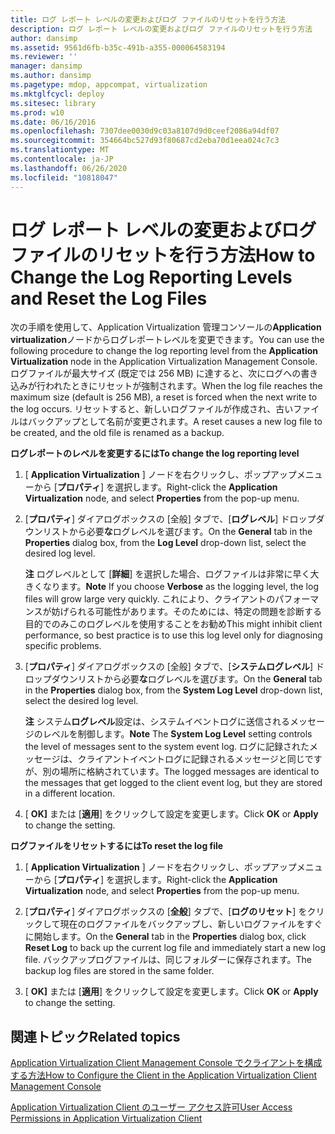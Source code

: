 ```yaml
---
title: ログ レポート レベルの変更およびログ ファイルのリセットを行う方法
description: ログ レポート レベルの変更およびログ ファイルのリセットを行う方法
author: dansimp
ms.assetid: 9561d6fb-b35c-491b-a355-000064583194
ms.reviewer: ''
manager: dansimp
ms.author: dansimp
ms.pagetype: mdop, appcompat, virtualization
ms.mktglfcycl: deploy
ms.sitesec: library
ms.prod: w10
ms.date: 06/16/2016
ms.openlocfilehash: 7307dee0030d9c03a8107d9d0ceef2086a94df07
ms.sourcegitcommit: 354664bc527d93f80687cd2eba70d1eea024c7c3
ms.translationtype: MT
ms.contentlocale: ja-JP
ms.lasthandoff: 06/26/2020
ms.locfileid: "10818047"
---
```

# <span data-ttu-id="461e5-103">ログ レポート レベルの変更およびログ ファイルのリセットを行う方法</span><span class="sxs-lookup"><span data-stu-id="461e5-103">How to Change the Log Reporting Levels and Reset the Log Files</span></span>


<span data-ttu-id="461e5-104">次の手順を使用して、Application Virtualization 管理コンソールの**Application virtualization**ノードからログレポートレベルを変更できます。</span><span class="sxs-lookup"><span data-stu-id="461e5-104">You can use the following procedure to change the log reporting level from the **Application Virtualization** node in the Application Virtualization Management Console.</span></span> <span data-ttu-id="461e5-105">ログファイルが最大サイズ (既定では 256 MB) に達すると、次にログへの書き込みが行われたときにリセットが強制されます。</span><span class="sxs-lookup"><span data-stu-id="461e5-105">When the log file reaches the maximum size (default is 256 MB), a reset is forced when the next write to the log occurs.</span></span> <span data-ttu-id="461e5-106">リセットすると、新しいログファイルが作成され、古いファイルはバックアップとして名前が変更されます。</span><span class="sxs-lookup"><span data-stu-id="461e5-106">A reset causes a new log file to be created, and the old file is renamed as a backup.</span></span>

**<span data-ttu-id="461e5-107">ログレポートのレベルを変更するには</span><span class="sxs-lookup"><span data-stu-id="461e5-107">To change the log reporting level</span></span>**

1.  <span data-ttu-id="461e5-108">[ **Application Virtualization** ] ノードを右クリックし、ポップアップメニューから [**プロパティ**] を選択します。</span><span class="sxs-lookup"><span data-stu-id="461e5-108">Right-click the **Application Virtualization** node, and select **Properties** from the pop-up menu.</span></span>

2.  <span data-ttu-id="461e5-109">[**プロパティ**] ダイアログボックスの [全般] タブで、[**ログレベル**] ドロップダウンリストから必要**な**ログレベルを選びます。</span><span class="sxs-lookup"><span data-stu-id="461e5-109">On the **General** tab in the **Properties** dialog box, from the **Log Level** drop-down list, select the desired log level.</span></span>

    <span data-ttu-id="461e5-110">**注** ログレベルとして [**詳細**] を選択した場合、ログファイルは非常に早く大きくなります。</span><span class="sxs-lookup"><span data-stu-id="461e5-110">**Note** If you choose **Verbose** as the logging level, the log files will grow large very quickly.</span></span> <span data-ttu-id="461e5-111">これにより、クライアントのパフォーマンスが妨げられる可能性があります。そのためには、特定の問題を診断する目的でのみこのログレベルを使用することをお勧め</span><span class="sxs-lookup"><span data-stu-id="461e5-111">This might inhibit client performance, so best practice is to use this log level only for diagnosing specific problems.</span></span>

     

3.  <span data-ttu-id="461e5-112">[**プロパティ**] ダイアログボックスの [全般] タブで、[**システムログレベル**] ドロップダウンリストから必要**な**ログレベルを選びます。</span><span class="sxs-lookup"><span data-stu-id="461e5-112">On the **General** tab in the **Properties** dialog box, from the **System Log Level** drop-down list, select the desired log level.</span></span>

    <span data-ttu-id="461e5-113">**注** システム**ログレベル**設定は、システムイベントログに送信されるメッセージのレベルを制御します。</span><span class="sxs-lookup"><span data-stu-id="461e5-113">**Note** The **System Log Level** setting controls the level of messages sent to the system event log.</span></span> <span data-ttu-id="461e5-114">ログに記録されたメッセージは、クライアントイベントログに記録されるメッセージと同じですが、別の場所に格納されています。</span><span class="sxs-lookup"><span data-stu-id="461e5-114">The logged messages are identical to the messages that get logged to the client event log, but they are stored in a different location.</span></span>

     

4.  <span data-ttu-id="461e5-115">[ **OK]** または [**適用**] をクリックして設定を変更します。</span><span class="sxs-lookup"><span data-stu-id="461e5-115">Click **OK** or **Apply** to change the setting.</span></span>

**<span data-ttu-id="461e5-116">ログファイルをリセットするには</span><span class="sxs-lookup"><span data-stu-id="461e5-116">To reset the log file</span></span>**

1.  <span data-ttu-id="461e5-117">[ **Application Virtualization** ] ノードを右クリックし、ポップアップメニューから [**プロパティ**] を選択します。</span><span class="sxs-lookup"><span data-stu-id="461e5-117">Right-click the **Application Virtualization** node, and select **Properties** from the pop-up menu.</span></span>

2.  <span data-ttu-id="461e5-118">[**プロパティ**] ダイアログボックスの [**全般**] タブで、[**ログのリセット**] をクリックして現在のログファイルをバックアップし、新しいログファイルをすぐに開始します。</span><span class="sxs-lookup"><span data-stu-id="461e5-118">On the **General** tab in the **Properties** dialog box, click **Reset Log** to back up the current log file and immediately start a new log file.</span></span> <span data-ttu-id="461e5-119">バックアップログファイルは、同じフォルダーに保存されます。</span><span class="sxs-lookup"><span data-stu-id="461e5-119">The backup log files are stored in the same folder.</span></span>

3.  <span data-ttu-id="461e5-120">[ **OK]** または [**適用**] をクリックして設定を変更します。</span><span class="sxs-lookup"><span data-stu-id="461e5-120">Click **OK** or **Apply** to change the setting.</span></span>

## <span data-ttu-id="461e5-121">関連トピック</span><span class="sxs-lookup"><span data-stu-id="461e5-121">Related topics</span></span>


[<span data-ttu-id="461e5-122">Application Virtualization Client Management Console でクライアントを構成する方法</span><span class="sxs-lookup"><span data-stu-id="461e5-122">How to Configure the Client in the Application Virtualization Client Management Console</span></span>](how-to-configure-the-client-in-the-application-virtualization-client-management-console.md)

[<span data-ttu-id="461e5-123">Application Virtualization Client のユーザー アクセス許可</span><span class="sxs-lookup"><span data-stu-id="461e5-123">User Access Permissions in Application Virtualization Client</span></span>](user-access-permissions-in-application-virtualization-client.md)

 

 





